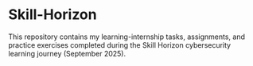 # Skill-Horizon
This repository contains my learning-internship tasks, assignments, and practice exercises completed during the Skill Horizon cybersecurity learning journey (September 2025).

